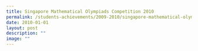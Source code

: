 ```yaml
---
title: Singapore Mathematical Olympiads Competition 2010
permalink: /students-achievements/2009-2010/singapore-mathematical-olympiads-competition-2010/
date: 2010-01-01
layout: post
description: ""
image: ""
---
```

